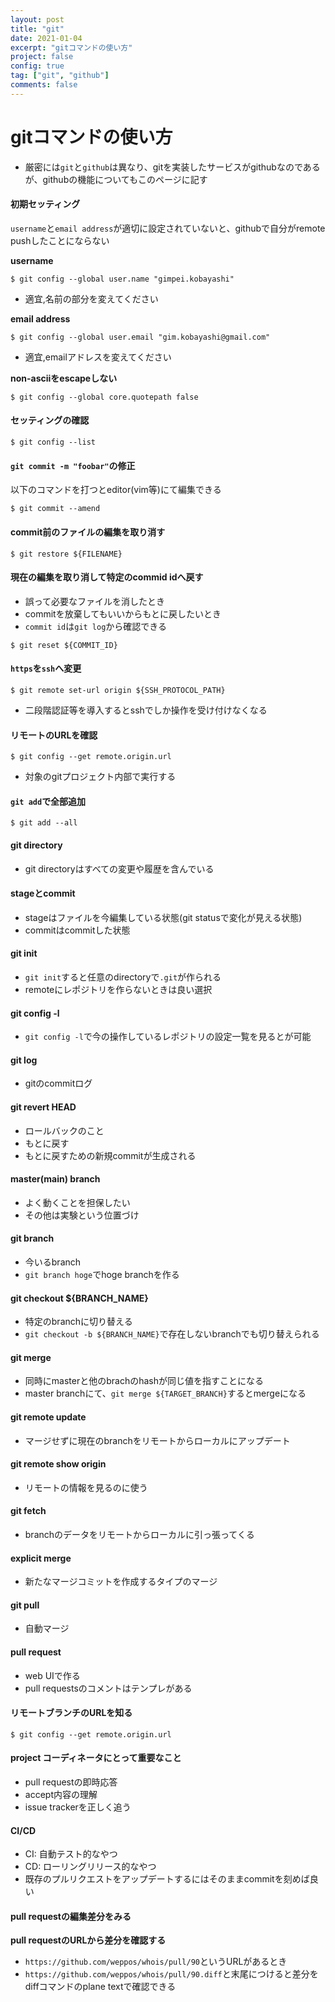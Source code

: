 ```yaml
---
layout: post
title: "git"
date: 2021-01-04
excerpt: "gitコマンドの使い方"
project: false
config: true
tag: ["git", "github"]
comments: false
---
```


# gitコマンドの使い方
 - 厳密には`git`と`github`は異なり、gitを実装したサービスがgithubなのであるが、githubの機能についてもこのページに記す


#### 初期セッティング

`username`と`email address`が適切に設定されていないと、githubで自分がremote pushしたことにならない  

**username**

```console
$ git config --global user.name "gimpei.kobayashi"
```
 - 適宜,名前の部分を変えてください

**email address**

```console
$ git config --global user.email "gim.kobayashi@gmail.com"
```
 - 適宜,emailアドレスを変えてください

**non-asciiをescapeしない**  

```console
$ git config --global core.quotepath false
```

#### セッティングの確認

```console
$ git config --list
```

#### `git commit -m "foobar"`の修正

以下のコマンドを打つとeditor(vim等)にて編集できる
```console
$ git commit --amend
```

#### commit前のファイルの編集を取り消す

```console
$ git restore ${FILENAME}
```

#### 現在の編集を取り消して特定のcommid idへ戻す
 - 誤って必要なファイルを消したとき
 - commitを放棄してもいいからもとに戻したいとき
 - `commit id`は`git log`から確認できる

```console
$ git reset ${COMMIT_ID}
```

#### `https`を`ssh`へ変更

```console
$ git remote set-url origin ${SSH_PROTOCOL_PATH}
```
 - 二段階認証等を導入するとsshでしか操作を受け付けなくなる

#### リモートのURLを確認

```console
$ git config --get remote.origin.url
```
 - 対象のgitプロジェクト内部で実行する

#### `git add`で全部追加

```console
$ git add --all
```

#### git directory
 - git directoryはすべての変更や履歴を含んでいる


#### stageとcommit
 - stageはファイルを今編集している状態(git statusで変化が見える状態)
 - commitはcommitした状態


#### git init
 - `git init`すると任意のdirectoryで`.git`が作られる
 - remoteにレポジトリを作らないときは良い選択


#### git config -l
 - `git config -l`で今の操作しているレポジトリの設定一覧を見るとが可能


#### git log
 - gitのcommitログ


#### git revert HEAD
 - ロールバックのこと
 - もとに戻す
 - もとに戻すための新規commitが生成される


#### master(main) branch
 - よく動くことを担保したい
 - その他は実験という位置づけ


#### git branch
 - 今いるbranch
 - `git branch hoge`でhoge branchを作る


#### git checkout ${BRANCH_NAME}
 - 特定のbranchに切り替える
 - `git checkout -b ${BRANCH_NAME}`で存在しないbranchでも切り替えられる


#### git merge
 - 同時にmasterと他のbrachのhashが同じ値を指すことになる
 - master branchにて、`git merge ${TARGET_BRANCH}`するとmergeになる


#### git remote update
 - マージせずに現在のbranchをリモートからローカルにアップデート


#### git remote show origin
 - リモートの情報を見るのに使う


#### git fetch
 - branchのデータをリモートからローカルに引っ張ってくる


#### explicit merge
 - 新たなマージコミットを作成するタイプのマージ


#### git pull
 - 自動マージ


#### pull request
 - web UIで作る
 - pull requestsのコメントはテンプレがある


#### リモートブランチのURLを知る
```console
$ git config --get remote.origin.url
```

#### project コーディネータにとって重要なこと
 - pull requestの即時応答
 - accept内容の理解
 - issue trackerを正しく追う

#### CI/CD
 - CI: 自動テスト的なやつ
 - CD: ローリングリリース的なやつ
 - 既存のプルリクエストをアップデートするにはそのままcommitを刻めば良い


#### pull requestの編集差分をみる

**pull requestのURLから差分を確認する**  
 - `https://github.com/weppos/whois/pull/90`というURLがあるとき
 - `https://github.com/weppos/whois/pull/90.diff`と末尾につけると差分をdiffコマンドのplane textで確認できる

